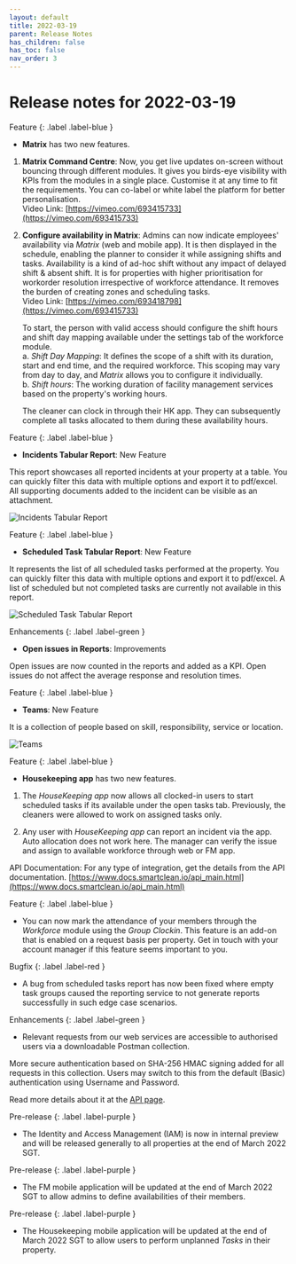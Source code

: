```yaml
---
layout: default
title: 2022-03-19
parent: Release Notes
has_children: false
has_toc: false
nav_order: 3
---
```


# Release notes for 2022-03-19

Feature
{: .label .label-blue }
- **Matrix** has two new features. 

1. **Matrix Command Centre**: Now, you get live updates on-screen without bouncing through different modules. It gives you birds-eye visibility with KPIs from the modules in a single place. Customise it at any time to fit the requirements. You can co-label or white label the platform for better personalisation.  
Video Link: [https://vimeo.com/693415733](https://vimeo.com/693415733)

2. **Configure availability in Matrix**: Admins can now indicate employees' availability via *Matrix* (web and mobile app). It is then displayed in the schedule, enabling the planner to consider it while assigning shifts and tasks. Availability is a kind of ad-hoc shift without any impact of delayed shift & absent shift. It is for properties with higher prioritisation for workorder resolution irrespective of workforce attendance. It removes the burden of creating zones and scheduling tasks.  
Video Link: [https://vimeo.com/693418798](https://vimeo.com/693415733)

    To start, the person with valid access should configure the shift hours and shift day mapping available under the settings tab of the workforce module.  
    a. *Shift Day Mapping*: It defines the scope of a shift with its duration, start and end time, and the required workforce. This scoping may vary from day to day, and *Matrix* allows you to configure it individually.  
    b. *Shift hours*: The working duration of facility management services based on the property's working hours. 

    The cleaner can clock in through their HK app. They can subsequently complete all tasks allocated to them during these availability hours.  

Feature
{: .label .label-blue }
- **Incidents Tabular Report**: New Feature  

This report showcases all reported incidents at your property at a table. You can quickly filter this data with multiple options and export it to pdf/excel. All supporting documents added to the incident can be visible as an attachment. 

![Incidents Tabular Report](https://www.smartclean.io/matrix/images/Incidents-Tabular-Report.png)


Feature
{: .label .label-blue }
- **Scheduled Task Tabular Report**: New Feature 

It represents the list of all scheduled tasks performed at the property. You can quickly filter this data with multiple options and export it to pdf/excel. A list of scheduled but not completed tasks are currently not available in this report.  

![Scheduled Task Tabular Report](https://www.smartclean.io/matrix/images/Scheduled-Task-Tabular-Report.png)

Enhancements
{: .label .label-green }
- **Open issues in Reports**: Improvements 

Open issues are now counted in the reports and added as a KPI. Open issues do not affect the average response and resolution times. 

Feature
{: .label .label-blue }
- **Teams**: New Feature  

It is a collection of people based on skill, responsibility, service or location.  

![Teams](https://www.smartclean.io/matrix/images/Open-issues-in-Reports.png)

Feature
{: .label .label-blue }

- **Housekeeping app** has two new features. 

1. The *HouseKeeping app* now allows all clocked-in users to start scheduled tasks if its available under the open tasks tab. Previously, the cleaners were allowed to work on assigned tasks only.  

2. Any user with *HouseKeeping app* can report an incident via the app. Auto allocation does not work here. The manager can verify the issue and assign to available workforce through web or FM app. 

API Documentation: For any type of integration, get the details from the API documentation. [https://www.docs.smartclean.io/api_main.html](https://www.docs.smartclean.io/api_main.html)

Feature
{: .label .label-blue }
- You can now mark the attendance of your members through the *Workforce* module using the *Group Clockin*.
This feature is an add-on that is enabled on a request basis per property. Get in touch with your account manager if this feature seems important to you.


Bugfix
{: .label .label-red }
- A bug from scheduled tasks report has now been fixed where empty task groups caused the reporting service to not generate reports successfully in such edge case scenarios.

Enhancements
{: .label .label-green }
- Relevant requests from our web services are accessible to authorised users via a downloadable Postman collection.

More secure authentication based on SHA-256 HMAC signing added for all requests in this collection.
Users may switch to this from the default (Basic) authentication using Username and Password.

Read more details about it at the [API page](/api_main.html).

Pre-release
{: .label .label-purple }
- The Identity and Access Management (IAM) is now in internal preview and will be released generally to all properties at the end of March 2022 SGT.

Pre-release
{: .label .label-purple }
- The FM mobile application will be updated at the end of March 2022 SGT to allow admins to define availabilities of their members.

Pre-release
{: .label .label-purple }
- The Housekeeping mobile application will be updated at the end of March 2022 SGT to allow users to perform unplanned *Tasks* in their property.



